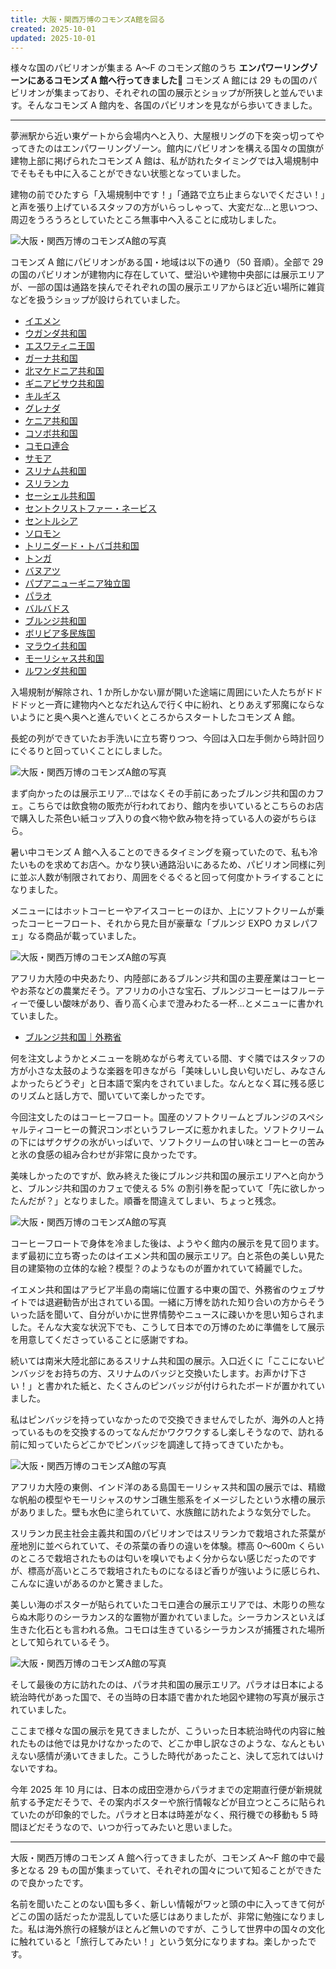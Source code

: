 ```yaml
---
title: 大阪・関西万博のコモンズA館を回る
created: 2025-10-01
updated: 2025-10-01
---
```


様々な国のパビリオンが集まる A～F のコモンズ館のうち **エンパワーリングゾーンにあるコモンズ A 館へ行ってきました🎌** コモンズ A 館には 29 もの国のパビリオンが集まっており、それぞれの国の展示とショップが所狭しと並んでいます。そんなコモンズ A 館内を、各国のパビリオンを見ながら歩いてきました。

---

夢洲駅から近い東ゲートから会場内へと入り、大屋根リングの下を突っ切ってやってきたのはエンパワーリングゾーン。館内にパビリオンを構える国々の国旗が建物上部に掲げられたコモンズ A 館は、私が訪れたタイミングでは入場規制中でそもそも中に入ることができない状態となっていました。

建物の前でひたすら「入場規制中です！」「通路で立ち止まらないでください！」と声を張り上げているスタッフの方がいらっしゃって、大変だな…と思いつつ、周辺をうろうろとしていたところ無事中へ入ることに成功しました。

![大阪・関西万博のコモンズA館の写真](6b3b76ac-0af5-4023-3a0c-2a983b314000)

コモンズ A 館にパビリオンがある国・地域は以下の通り（50 音順）。全部で 29 の国のパビリオンが建物内に存在していて、壁沿いや建物中央部には展示エリアが、一部の国は通路を挟んでそれぞれの国の展示エリアからほど近い場所に雑貨などを扱うショップが設けられていました。

- [イエメン](https://www.expovisitors.expo2025.or.jp/pavilions/757485c4-5a8a-4bcc-ac2d-fa57476b0d88)
- [ウガンダ共和国](https://www.expovisitors.expo2025.or.jp/pavilions/6ed6a38e-0797-4c95-a53f-c18884f445b1)
- [エスワティニ王国](https://www.expovisitors.expo2025.or.jp/pavilions/a1ceb941-92b0-4ea6-96a8-18454b5fd23d)
- [ガーナ共和国](https://www.expovisitors.expo2025.or.jp/pavilions/c86bf8bb-ebcf-4493-8e4a-0af2791c5647)
- [北マケドニア共和国](https://www.expovisitors.expo2025.or.jp/pavilions/687ded4c-a08d-436c-a804-d1b5083613c3)
- [ギニアビサウ共和国](https://www.expovisitors.expo2025.or.jp/pavilions/d81c1ddc-2eb4-4bf4-b854-bfc6ba4f596f)
- [キルギス](https://www.expovisitors.expo2025.or.jp/pavilions/d1344f8a-b379-49d4-8db1-11e500760dd8)
- [グレナダ](https://www.expovisitors.expo2025.or.jp/pavilions/e2ae66cc-69b0-4f90-a5d8-cf9dfe525ad1)
- [ケニア共和国](https://www.expovisitors.expo2025.or.jp/pavilions/551c016c-2bea-4516-b28e-5ca31b0a8063)
- [コソボ共和国](https://www.expovisitors.expo2025.or.jp/pavilions/d6001f10-3228-47c0-83fc-a57f89053b32)
- [コモロ連合](https://www.expovisitors.expo2025.or.jp/pavilions/920af072-62fe-470c-a2d1-cd66fdb961b8)
- [サモア](https://www.expovisitors.expo2025.or.jp/pavilions/fc0a1fb4-bfb8-45eb-bd79-b98698c4f238)
- [スリナム共和国](https://www.expovisitors.expo2025.or.jp/pavilions/158b5e80-1dcd-40f3-9ca2-2b7e56376f2d)
- [スリランカ](https://www.expovisitors.expo2025.or.jp/pavilions/1e7cd598-2d79-4140-9720-f9adf2a2bc10)
- [セーシェル共和国](https://www.expovisitors.expo2025.or.jp/pavilions/613944df-44b1-4749-a03e-04c2e133a567)
- [セントクリストファー・ネービス](https://www.expovisitors.expo2025.or.jp/pavilions/347b915c-7975-402c-b859-9a2de6076ba7)
- [セントルシア](https://www.expovisitors.expo2025.or.jp/pavilions/49b5fd6f-2a8e-44ab-b558-24725d37c5fa)
- [ソロモン](https://www.expovisitors.expo2025.or.jp/pavilions/35a1e252-0345-4512-8374-c2796dbea7bd)
- [トリニダード・トバゴ共和国](https://www.expovisitors.expo2025.or.jp/pavilions/bb740062-7599-4461-85be-9d0a4a5a250d)
- [トンガ](https://www.expovisitors.expo2025.or.jp/pavilions/c5b94efb-f2b0-40da-b625-cd5b33c83e21)
- [バヌアツ](https://www.expovisitors.expo2025.or.jp/pavilions/4e9969b9-e837-444a-a9ae-fedff0a976f6)
- [パプアニューギニア独立国](https://www.expovisitors.expo2025.or.jp/pavilions/6b7e7fdb-d0c7-464c-892d-d7d0ac0872de)
- [パラオ](https://www.expovisitors.expo2025.or.jp/pavilions/0c0005c4-47dd-40bc-84e0-d85730c60101)
- [バルバドス](https://www.expovisitors.expo2025.or.jp/pavilions/720001fd-14f1-418f-a7d3-596e311eb193)
- [ブルンジ共和国](https://www.expovisitors.expo2025.or.jp/pavilions/e0748c5c-750d-4536-bdbf-26091909f1ce)
- [ボリビア多民族国](https://www.expovisitors.expo2025.or.jp/pavilions/919d3faf-ae7c-485c-b270-6ca7f2da9833)
- [マラウイ共和国](https://www.expovisitors.expo2025.or.jp/pavilions/fdafb29d-cc29-4551-995f-f52dd39e786c)
- [モーリシャス共和国](https://www.expovisitors.expo2025.or.jp/pavilions/baa25a9c-b7cc-41eb-a8c2-4d63a9677ab8)
- [ルワンダ共和国](https://www.expovisitors.expo2025.or.jp/pavilions/f630103e-8e32-49f3-bc5f-f2f6ce8e7114)

入場規制が解除され、1 か所しかない扉が開いた途端に周囲にいた人たちがドドドドッと一斉に建物内へとなだれ込んで行く中に紛れ、とりあえず邪魔にならないようにと奥へ奥へと進んでいくところからスタートしたコモンズ A 館。

長蛇の列ができていたお手洗いに立ち寄りつつ、今回は入口左手側から時計回りにぐるりと回っていくことにしました。

![大阪・関西万博のコモンズA館の写真](1ba9c2c5-dd75-494c-ede3-5fcdb3bca300)

まず向かったのは展示エリア…ではなくその手前にあったブルンジ共和国のカフェ。こちらでは飲食物の販売が行われており、館内を歩いているとこちらのお店で購入した茶色い紙コップ入りの食べ物や飲み物を持っている人の姿がちらほら。

暑い中コモンズ A 館へ入ることのできるタイミングを窺っていたので、私も冷たいものを求めてお店へ。かなり狭い通路沿いにあるため、パビリオン同様に列に並ぶ人数が制限されており、周囲をぐるぐると回って何度かトライすることになりました。

メニューにはホットコーヒーやアイスコーヒーのほか、上にソフトクリームが乗ったコーヒーフロート、それから見た目が豪華な「ブルンジ EXPO カヌレパフェ」なる商品が載っていました。

![大阪・関西万博のコモンズA館の写真](1cb1993e-411c-44b3-005d-06bacd34ac00)

アフリカ大陸の中央あたり、内陸部にあるブルンジ共和国の主要産業はコーヒーやお茶などの農業だそう。アフリカの小さな宝石、ブルンジコーヒーはフルーティーで優しい酸味があり、香り高く心まで澄みわたる一杯…とメニューに書かれていました。

- [ブルンジ共和国｜外務省](https://www.mofa.go.jp/mofaj/area/brundi/index.html)

何を注文しようかとメニューを眺めながら考えている間、すぐ隣ではスタッフの方が小さな太鼓のような楽器を叩きながら「美味しいし良い匂いだし、みなさんよかったらどうぞ」と日本語で案内をされていました。なんとなく耳に残る感じのリズムと話し方で、聞いていて楽しかったです。

今回注文したのはコーヒーフロート。国産のソフトクリームとブルンジのスペシャルティコーヒーの贅沢コンボというフレーズに惹かれました。ソフトクリームの下にはザクザクの氷がいっぱいで、ソフトクリームの甘い味とコーヒーの苦みと氷の食感の組み合わせが非常に良かったです。

美味しかったのですが、飲み終えた後にブルンジ共和国の展示エリアへと向かうと、ブルンジ共和国のカフェで使える 5% の割引券を配っていて「先に欲しかったんだが？」となりました。順番を間違えてしまい、ちょっと残念。

![大阪・関西万博のコモンズA館の写真](ec6b5dd8-82b8-4963-e3d2-7ab403187200)

コーヒーフロートで身体を冷ました後は、ようやく館内の展示を見て回ります。まず最初に立ち寄ったのはイエメン共和国の展示エリア。白と茶色の美しい見た目の建築物の立体的な絵？模型？のようなものが置かれていて綺麗でした。

イエメン共和国はアラビア半島の南端に位置する中東の国で、外務省のウェブサイトでは退避勧告が出されている国。一緒に万博を訪れた知り合いの方からそういった話を聞いて、自分がいかに世界情勢やニュースに疎いかを思い知らされました。そんな大変な状況下でも、こうして日本での万博のために準備をして展示を用意してくださっていることに感謝ですね。

続いては南米大陸北部にあるスリナム共和国の展示。入口近くに「ここにないピンバッジをお持ちの方、スリナムのバッジと交換いたします。お声かけ下さい！」と書かれた紙と、たくさんのピンバッジが付けられたボードが置かれていました。

私はピンバッジを持っていなかったので交換できませんでしたが、海外の人と持っているものを交換するのってなんだかワクワクするし楽しそうなので、訪れる前に知っていたらどこかでピンバッジを調達して持ってきていたかも。

![大阪・関西万博のコモンズA館の写真](a491ded6-dab3-4c0f-0591-603604392c00)

アフリカ大陸の東側、インド洋のある島国モーリシャス共和国の展示では、精緻な帆船の模型やモーリシャスのサンゴ礁生態系をイメージしたという水槽の展示がありました。壁も水色に塗られていて、水族館に訪れたような気分でした。

スリランカ民主社会主義共和国のパビリオンではスリランカで栽培された茶葉が産地別に並べられていて、その茶葉の香りの違いを体験。標高 0～600m くらいのところで栽培されたものは匂いを嗅いでもよく分からない感じだったのですが、標高が高いところで栽培されたものになるほど香りが強いように感じられ、こんなに違いがあるのかと驚きました。

美しい海のポスターが貼られていたコモロ連合の展示エリアでは、木彫りの熊ならぬ木彫りのシーラカンス的な置物が置かれていました。シーラカンスといえば生きた化石とも言われる魚。コモロは生きているシーラカンスが捕獲された場所として知られているそう。

![大阪・関西万博のコモンズA館の写真](6c5ca550-cb26-4ce4-b6de-f1d3d1af8f00)

そして最後の方に訪れたのは、パラオ共和国の展示エリア。パラオは日本による統治時代があった国で、その当時の日本語で書かれた地図や建物の写真が展示されていました。

ここまで様々な国の展示を見てきましたが、こういった日本統治時代の内容に触れたものは他では見かけなかったので、どこか申し訳なさのような、なんともいえない感情が湧いてきました。こうした時代があったこと、決して忘れてはいけないですね。

今年 2025 年 10 月には、日本の成田空港からパラオまでの定期直行便が新規就航する予定だそうで、その案内ポスターや旅行情報などが目立つところに貼られていたのが印象的でした。パラオと日本は時差がなく、飛行機での移動も 5 時間ほどだそうなので、いつか行ってみたいと思いました。

---

大阪・関西万博のコモンズ A 館へ行ってきましたが、コモンズ A～F 館の中で最多となる 29 もの国が集まっていて、それぞれの国々について知ることができたので良かったです。

名前を聞いたことのない国も多く、新しい情報がワッと頭の中に入ってきて何がどこの国の話だったか混乱していた感じはありましたが、非常に勉強になりました。私は海外旅行の経験がほとんど無いのですが、こうして世界中の国々の文化に触れていると「旅行してみたい！」という気分になりますね。楽しかったです。
